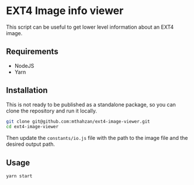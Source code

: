 # EXT4 Image info viewer

This script can be useful to get lower level information about an EXT4 image.

## Requirements

- NodeJS
- Yarn

## Installation

This is not ready to be published as a standalone package, so you can clone the repository and run it locally.

```bash
git clone git@github.com:mthahzan/ext4-image-viewer.git
cd ext4-image-viewer
```

Then update the `constants/io.js` file with the path to the image file and the desired output path.

## Usage

```bash
yarn start
```
